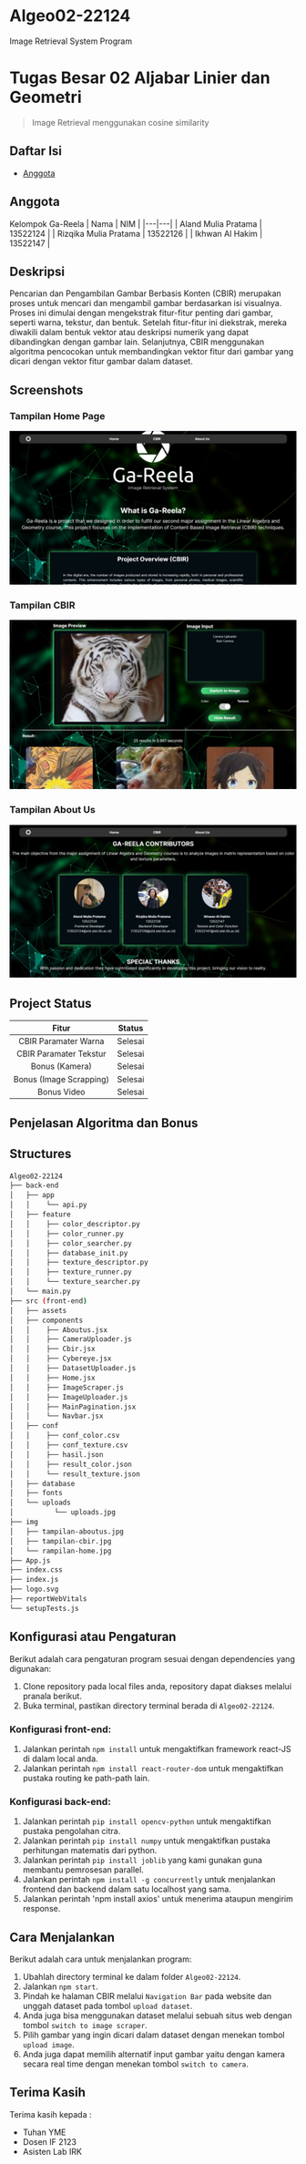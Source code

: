 # Algeo02-22124
Image Retrieval System Program
# Tugas Besar 02 Aljabar Linier dan Geometri
> Image Retrieval menggunakan cosine similarity
## Daftar Isi
* [Anggota](#anggota)

## Anggota
Kelompok Ga-Reela
| Nama | NIM |
|---|---|
| Aland Mulia Pratama | 13522124 |
| Rizqika Mulia Pratama | 13522126 |
| Ikhwan Al Hakim | 13522147 |
## Deskripsi
Pencarian dan Pengambilan Gambar Berbasis Konten (CBIR) merupakan proses untuk mencari dan mengambil gambar berdasarkan isi visualnya. Proses ini dimulai dengan mengekstrak fitur-fitur penting dari gambar, seperti warna, tekstur, dan bentuk. Setelah fitur-fitur ini diekstrak, mereka diwakili dalam bentuk vektor atau deskripsi numerik yang dapat dibandingkan dengan gambar lain. Selanjutnya, CBIR menggunakan algoritma pencocokan untuk membandingkan vektor fitur dari gambar yang dicari dengan vektor fitur gambar dalam dataset.
## Screenshots
### Tampilan Home Page
![Home Page](./img/tampilan-home.jpg)
### Tampilan CBIR
![CBIR](./img/tampilan-cbir.jpg)
### Tampilan About Us
![About Us](./img/tampilan-aboutus.jpg)

## Project Status
| Fitur | Status |
| :---: | :---: |
| CBIR Paramater Warna| Selesai |
| CBIR Paramater Tekstur| Selesai |
| Bonus (Kamera) | Selesai |
| Bonus (Image Scrapping) | Selesai |
| Bonus Video | Selesai |
## Penjelasan Algoritma dan Bonus

## Structures
```bash
Algeo02-22124
├── back-end
│   ├── app
│   │    └── api.py
│   ├── feature
│   │    ├── color_descriptor.py
│   │    ├── color_runner.py
│   │    ├── color_searcher.py
│   │    ├── database_init.py
│   │    ├── texture_descriptor.py
│   │    ├── texture_runner.py
│   │    └── texture_searcher.py
│   └── main.py
├── src (front-end)
│   ├── assets
│   ├── components
│   │    ├── Aboutus.jsx
│   │    ├── CameraUploader.js
│   │    ├── Cbir.jsx
│   │    ├── Cybereye.jsx
│   │    ├── DatasetUploader.js
│   │    ├── Home.jsx
│   │    ├── ImageScraper.js
│   │    ├── ImageUploader.js
│   │    ├── MainPagination.jsx
│   │    └── Navbar.jsx
│   ├── conf
│   │    ├── conf_color.csv
│   │    ├── conf_texture.csv
│   │    ├── hasil.json
│   │    ├── result_color.json
│   │    └── result_texture.json
│   ├── database
│   ├── fonts
│   └── uploads
│          └── uploads.jpg
├── img
│   ├── tampilan-aboutus.jpg
│   ├── tampilan-cbir.jpg
│   └── rampilan-home.jpg
├── App.js
├── index.css
├── index.js
├── logo.svg
├── reportWebVitals
└── setupTests.js
```
## Konfigurasi atau Pengaturan
Berikut adalah cara pengaturan program sesuai dengan dependencies yang digunakan:
1. Clone repository pada local files anda, repository dapat diakses melalui pranala berikut.
2. Buka terminal, pastikan directory terminal berada di `Algeo02-22124`.
### Konfigurasi front-end:
1. Jalankan perintah `npm install` untuk mengaktifkan framework react-JS di dalam local anda.
2. Jalankan perintah `npm install react-router-dom` untuk mengaktifkan pustaka routing ke path-path lain.  
### Konfigurasi back-end:
1. Jalankan perintah `pip install opencv-python` untuk mengaktifkan pustaka pengolahan citra.
2. Jalankan perintah `pip install numpy` untuk mengaktifkan pustaka perhitungan matematis dari python.
3. Jalankan perintah `pip install joblib` yang kami gunakan guna membantu pemrosesan parallel.
4. Jalankan perintah `npm install -g concurrently` untuk menjalankan frontend dan backend dalam satu localhost yang sama.
5. Jalankan perintah 'npm install axios' untuk menerima ataupun mengirim response.
## Cara Menjalankan
Berikut adalah cara untuk menjalankan program:
1. Ubahlah directory terminal ke dalam folder `Algeo02-22124`.
2. Jalankan `npm start`.
3. Pindah ke halaman CBIR melalui `Navigation Bar` pada website dan unggah dataset pada tombol `upload dataset`.
4. Anda juga bisa menggunakan dataset melalui sebuah situs web dengan tombol `switch to image scraper`.
5. Pilih gambar yang ingin dicari dalam dataset dengan menekan tombol `upload image`.
6. Anda juga dapat memilih alternatif input gambar yaitu dengan kamera secara real time dengan menekan tombol `switch to camera`.

## Terima Kasih
Terima kasih kepada :
- Tuhan YME
- Dosen IF 2123
- Asisten Lab IRK
